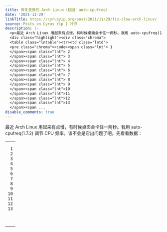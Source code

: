 ```yaml
---
title: 修复变慢的 Arch Linux（起因：auto-cpufreq）
date: '2021-11-29'
linkTitle: https://cyrusyip.org/post/2021/11/29/fix-slow-arch-linux/
source: Posts on Cyrus Yip | 叶寻
description: |-
  <p>最近 Arch Linux 用起来有点慢，有时候桌面会卡住一两秒。我用 auto-cpufreq(1.7.2) 调节 CPU 频率，该不会是它出问题了吧。先看看数据：</p>
  <div class="highlight"><div class="chroma">
  <table class="lntable"><tr><td class="lntd">
  <pre class="chroma"><code><span class="lnt"> 1
  </span><span class="lnt"> 2
  </span><span class="lnt"> 3
  </span><span class="lnt"> 4
  </span><span class="lnt"> 5
  </span><span class="lnt"> 6
  </span><span class="lnt"> 7
  </span><span class="lnt"> 8
  </span><span class="lnt"> 9
  </span><span class="lnt">10
  </span><span class="lnt">11
  </span><span class="lnt">12
  </span><span class="lnt">13
  </span><span ...
disable_comments: true
---
```

<p>最近 Arch Linux 用起来有点慢，有时候桌面会卡住一两秒。我用 auto-cpufreq(1.7.2) 调节 CPU 频率，该不会是它出问题了吧。先看看数据：</p>
<div class="highlight"><div class="chroma">
<table class="lntable"><tr><td class="lntd">
<pre class="chroma"><code><span class="lnt"> 1
</span><span class="lnt"> 2
</span><span class="lnt"> 3
</span><span class="lnt"> 4
</span><span class="lnt"> 5
</span><span class="lnt"> 6
</span><span class="lnt"> 7
</span><span class="lnt"> 8
</span><span class="lnt"> 9
</span><span class="lnt">10
</span><span class="lnt">11
</span><span class="lnt">12
</span><span class="lnt">13
</span><span ...